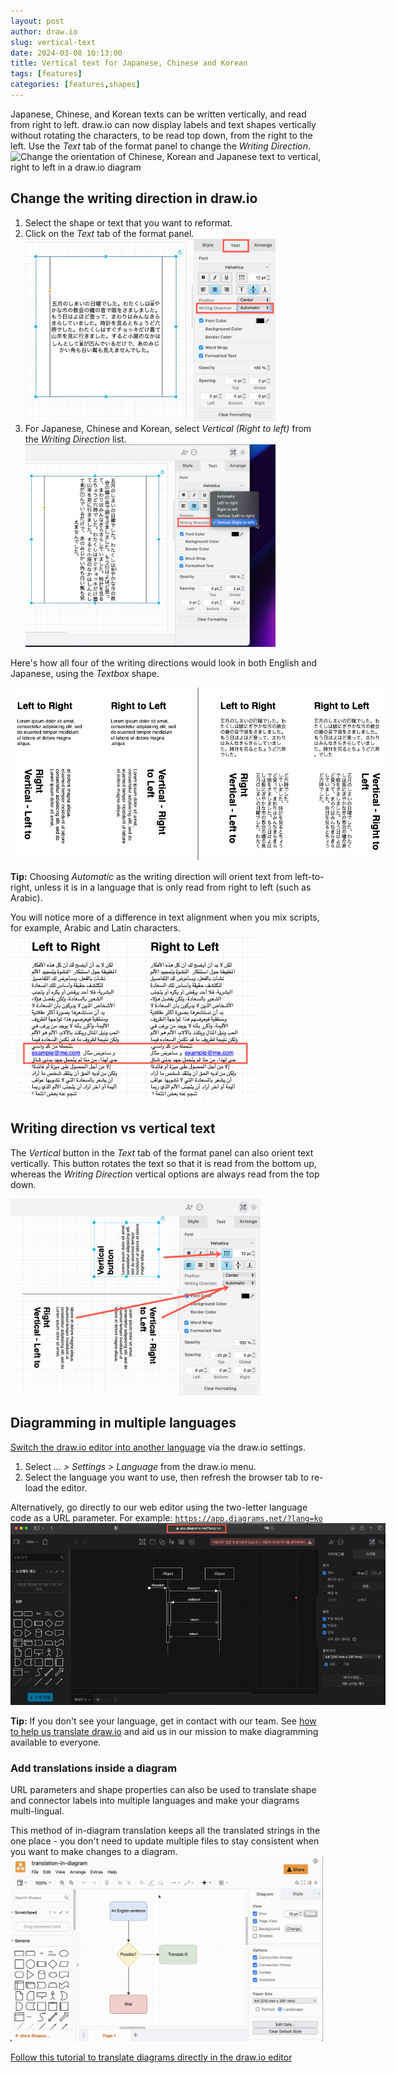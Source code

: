 ```yaml
---
layout: post
author: draw.io
slug: vertical-text
date: 2024-03-08 10:13:00
title: Vertical text for Japanese, Chinese and Korean
tags: [features]
categories: [features,shapes]
---
```


Japanese, Chinese, and Korean texts can be written vertically, and read from right to left. draw.io can now display labels and text shapes vertically without rotating the characters, to be read top down, from the right to the left. Use the _Text_ tab of the format panel to change the _Writing Direction_.
<br /><img src="/assets/img/blog/text-right-to-left.mp4" style="width=100%;max-width:500px;height:auto;" alt="Change the orientation of Chinese, Korean and Japanese text to vertical, right to left in a draw.io diagram">

## Change the writing direction in draw.io
1. Select the shape or text that you want to reformat. 
2. Click on the _Text_ tab of the format panel.
<br /><img src="/assets/img/blog/text-writing-direction-select.png" style="width=100%;max-width:400px;height:auto;" alt="Change the orientation of Chinese, Korean and Japanese text to be vertical, and read right to left"> 
3. For Japanese, Chinese and Korean, select _Vertical (Right to left)_ from the _Writing Direction_ list. 
<br /><img src="/assets/img/blog/text-writing-direction-vertical-right-to-left.png" style="width=100%;max-width:400px;height:auto;" alt="Change the orientation of Chinese, Korean and Japanese text to be vertical, and read right to left in a draw.io diagram"> 

Here's how all four of the writing directions would look in both English and Japanese, using the _Textbox_ shape.

<img src="/assets/img/blog/text-writing-direction-all.png" style="width=100%;max-width:600px;height:auto;" alt="Examples of the four Writing Direction settings on English and Japanese text in a draw.io diagram"> 

**Tip:** Choosing _Automatic_ as the writing direction will orient text from left-to-right, unless it is in a language that is only read from right to left (such as Arabic). 

You will notice more of a difference in text alignment when you mix scripts, for example, Arabic and Latin characters.
<br /><img src="/assets/img/blog/text-writing-direction-arabic-example.png" style="width=100%;max-width:400px;height:auto;" alt="The change in alignment using right to left as the writing direction is more obvious with mixed scripts, such as English and Arabic"> 

## Writing direction vs vertical text

The _Vertical_ button in the _Text_ tab of the format panel can also orient text vertically. This button rotates the text so that it is read from the bottom up, whereas the _Writing Direction_ vertical options are always read from the top down. 

<img src="/assets/img/blog/text-vertical-all.png" style="width=100%;max-width:400px;height:auto;" alt="Comparison of using the Vertical button and the vertical Writing Direction settings on English text in a draw.io diagram"> 

## Diagramming in multiple languages

[Switch the draw.io editor into another language](/doc/faq/menu-language-change.html) via the draw.io settings. 
1.  Select _... > Settings > Language_ from the draw.io menu. 
2.  Select the language you want to use, then refresh the browser tab to re-load the editor. 

Alternatively, go directly to our web editor using the two-letter language code as a URL parameter. For example: [``https://app.diagrams.net/?lang=ko``](https://app.diagrams.net/?lang=ko)
<br /><img src="/assets/img/blog/editor-korean-url-parameter.png" style="width=100%;max-width:600px;height:auto;" alt="Go directly to the draw.io editor in your language using the two letter language code"> 

**Tip:** If you don't see your language, get in contact with our team. See [how to help us translate draw.io](/blog/help-translate-diagrams.html) and aid us in our mission to make diagramming available to everyone. 

### Add translations inside a diagram

URL parameters and shape properties can also be used to translate shape and connector labels into multiple languages and make your diagrams multi-lingual. 

This method of in-diagram translation keeps all the translated strings in the one place - you don't need to update multiple files to stay consistent when you want to make changes to a diagram.
<br /><img src="/assets/img/blog/translate-diagram.gif" style="width=100%;max-width:500px;height:auto;" alt="Select Extras > Diagram Language and enter a two-letter language code to switch the diagram to another language using the shape properties for that language">

[Follow this tutorial to translate diagrams directly in the draw.io editor](/blog/translate-diagrams.html)